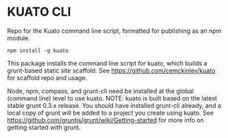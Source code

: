 # KUATO CLI

Repo for the Kuato command line script, formatted for publishing as an npm module.

`npm install -g kuato`

This package installs the command line script for kuato, which builds a grunt-based static site scaffold. See https://github.com/cemckinley/kuato for scaffold repo and usage.

Node, npm, compass, and grunt-cli need be installed at the global (command line) level to use kuato. NOTE: kuato is built based on the latest stable grunt 0.3.x release. You should have installed grunt-cli already, and a local copy of grunt will be added to a project you create using kuato. See https://github.com/gruntjs/grunt/wiki/Getting-started for more info on getting started with grunt.

